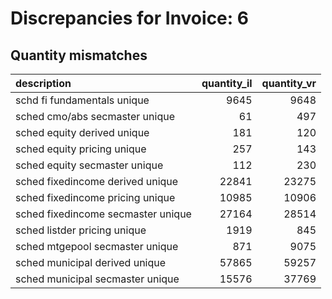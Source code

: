 # Discrepancies for Invoice: 6

## Quantity mismatches

| description                        |   quantity_il |   quantity_vr |
|:-----------------------------------|--------------:|--------------:|
| schd fi fundamentals unique        |          9645 |          9648 |
| sched cmo/abs secmaster unique     |            61 |           497 |
| sched equity derived unique        |           181 |           120 |
| sched equity pricing unique        |           257 |           143 |
| sched equity secmaster unique      |           112 |           230 |
| sched fixedincome derived unique   |         22841 |         23275 |
| sched fixedincome pricing unique   |         10985 |         10906 |
| sched fixedincome secmaster unique |         27164 |         28514 |
| sched listder pricing unique       |          1919 |           845 |
| sched mtgepool secmaster unique    |           871 |          9075 |
| sched municipal derived unique     |         57865 |         59257 |
| sched municipal secmaster unique   |         15576 |         37769 |

